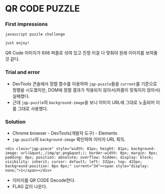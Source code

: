 # QR CODE PUZZLE
### First impressions
```
javascript puzzle challenge

just enjoy!
```
QR Code 이미지가 6X6 퍼즐로 섞여 있고 진정 이걸 다 맞춰야 원래 이미지를 보여줄 것 같다.
### Trial and error
* DevTools 콘솔에서 정렬 함수를 이용하여 `jqp-puzzle`들을 `current`를 기준으로 정렬을 시도했지만, DOM에 정렬 결과가 적용되지 않아서(퍼즐이 맞춰지지 않아서) 실패했다.
* 근데 `jqp-puzzle`의 `background-image`을 보니 이미지 URL에 그대로 노출되어 이를 그대로 사용했다.

### Solution
* Chrome browser - DevTools(개발자 도구) - Elements
* `jqp-puzzle`의 `background-image` 확인하여 이미지 URL 획득.
```
<div class="jqp-piece" style="width: 81px; height: 81px; background-image: url(&quot;./img/qr.png&quot;); border-width: 0px; margin: 0px; padding: 0px; position: absolute; overflow: hidden; display: block; visibility: inherit; cursor: default; left: 332px; top: 415px; background-position: 0px 0px;" current="34"><span style="display: none;">1</span></div>
```
* 이미지를 QR CODE Decode한다.
* FLAG 값이 나온다.